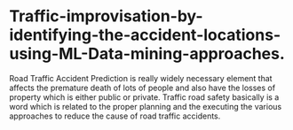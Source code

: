 # Traffic-improvisation-by-identifying-the-accident-locations-using-ML-Data-mining-approaches.
Road Traffic Accident Prediction is really widely  necessary element that affects the premature death of lots of  people and also have the losses of property which is either  public or private. Traffic road safety basically is a word which  is related to the proper planning and the executing the various  approaches to reduce the cause of road traffic accidents.
